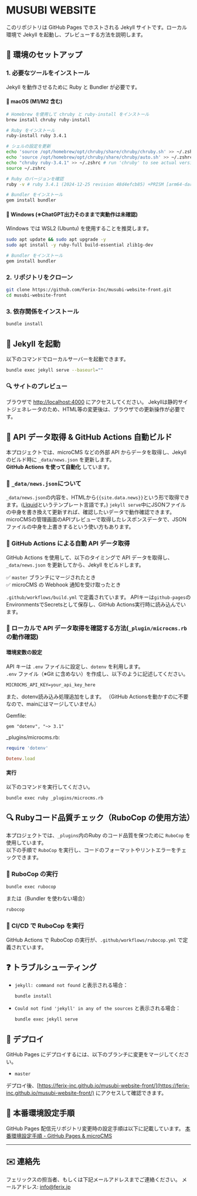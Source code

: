# MUSUBI WEBSITE

このリポジトリは GitHub Pages でホストされる Jekyll サイトです。ローカル環境で Jekyll を起動し、プレビューする方法を説明します。

## 🚀 環境のセットアップ

### 1. 必要なツールをインストール
Jekyll を動作させるために Ruby と Bundler が必要です。

#### 🔹 macOS (M1/M2 含む)
```bash
# Homebrew を使用して chruby と ruby-install をインストール
brew install chruby ruby-install

# Ruby をインストール
ruby-install ruby 3.4.1

# シェルの設定を更新
echo 'source /opt/homebrew/opt/chruby/share/chruby/chruby.sh' >> ~/.zshrc
echo 'source /opt/homebrew/opt/chruby/share/chruby/auto.sh' >> ~/.zshrc
echo "chruby ruby-3.4.1" >> ~/.zshrc # run 'chruby' to see actual version
source ~/.zshrc

# Ruby のバージョンを確認
ruby -v # ruby 3.4.1 (2024-12-25 revision 48d4efcb85) +PRISM [arm64-darwin24]

# Bundler をインストール
gem install bundler
```

#### 🔹 Windows (※ChatGPT出力そのままで実動作は未確認)
Windows では WSL2 (Ubuntu) を使用することを推奨します。
```bash
sudo apt update && sudo apt upgrade -y
sudo apt install -y ruby-full build-essential zlib1g-dev

# Bundler をインストール
gem install bundler
```

### 2. リポジトリをクローン
```bash
git clone https://github.com/Ferix-Inc/musubi-website-front.git
cd musubi-website-front
```

### 3. 依存関係をインストール
```bash
bundle install
```

## 🚀 Jekyll を起動
以下のコマンドでローカルサーバーを起動できます。
```bash
bundle exec jekyll serve --baseurl=""
```

### 🔍 サイトのプレビュー
ブラウザで [http://localhost:4000](http://localhost:4000) にアクセスしてください。
Jekyllは静的サイトジェネレータのため、HTML等の変更後は、ブラウザでの更新操作が必要です。

## 🔄 API データ取得 & GitHub Actions 自動ビルド

本プロジェクトでは、microCMS などの外部 API からデータを取得し、Jekyll のビルド時に `_data/news.json` を更新します。  
**GitHub Actions を使って自動化** しています。

### 📌 `_data/news.json`について
`_data/news.json`の内容を、HTMLから`{{site.data.news}}`という形で取得できます。([Liquid](https://jekyllrb-ja.github.io/docs/liquid/)というテンプレート言語です。)
`jekyll serve`中にJSONファイルの中身を書き換えて更新すれば、確認したいデータで動作確認できます。
microCMSの管理画面のAPIプレビューで取得したレスポンスデータで、JSONファイルの中身を上書きするという使い方もあります。

### 🚀 GitHub Actions による自動 API データ取得
GitHub Actions を使用して、以下のタイミングで API データを取得し、`_data/news.json` を更新してから、Jekyll をビルドします。  

✅ `master` ブランチにマージされたとき  
✅ microCMS の Webhook 通知を受け取ったとき  

`.github/workflows/build.yml` で定義されています。
APIキーは`github-pages`のEnvironmentsでSecretsとして保存し、GitHub Actions実行時に読み込んでいます。

### 📌 ローカルで API データ取得を確認する方法(`_plugin/microcms.rb`の動作確認)

#### 環境変数の設定
API キーは `.env` ファイルに設定し、`dotenv` を利用します。  
`.env` ファイル（※Git に含めない）を作成し、以下のように記述してください。

```
MICROCMS_API_KEY=your_api_key_here
```

また、dotenv読み込み処理追加をします。
（GitHub Actionsを動かすのに不要なので、mainにはマージしていません）

Gemfile:
  ```ruby:Gemfile
  gem "dotenv", "~> 3.1"
  ```

_plugins/microcms.rb:
  ```ruby:_plugins/microcms.rb
  require 'dotenv'

  Dotenv.load
  ```

#### 実行
以下のコマンドを実行してください。

```bash
bundle exec ruby _plugins/microcms.rb
```

## 🔍 Rubyコード品質チェック（RuboCop の使用方法）

本プロジェクトでは、`_plugins`内のRuby のコード品質を保つために `RuboCop` を使用しています。  
以下の手順で `RuboCop` を実行し、コードのフォーマットやリントエラーをチェックできます。

### 📌 RuboCop の実行
```bash
bundle exec rubocop
```
または（Bundler を使わない場合）
```bash
rubocop
```

### 🚨 CI/CD で RuboCop を実行
GitHub Actions で RuboCop の実行が、`.github/workflows/rubocop.yml` で定義されています。

## ❓ トラブルシューティング

- `jekyll: command not found` と表示される場合：
  ```bash
  bundle install
  ```

- `Could not find 'jekyll' in any of the sources` と表示される場合：
  ```bash
  bundle exec jekyll serve
  ```

## 🎯 デプロイ
GitHub Pages にデプロイするには、以下のブランチに変更をマージしてください。
- `master`

デプロイ後、[https://ferix-inc.github.io/musubi-website-front/](https://ferix-inc.github.io/musubi-website-front/) にアクセスして確認できます。

## 🔐 本番環境設定手順
GitHub Pages 配信元リポジトリ変更時の設定手順は以下に記載しています。
[本番環境設定手順 - GitHub Pages & microCMS](docs/github_pages_microcms_setup.md)

---

## ✉️ 連絡先
フェリックスの担当者、もしくは下記メールアドレスまでご連絡ください。
メールアドレス: info@ferix.jp
